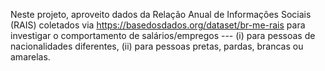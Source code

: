 Neste projeto, aproveito dados da Relação Anual de Informações Sociais (RAIS) coletados
via https://basedosdados.org/dataset/br-me-rais para investigar o comportamento de salários/empregos --- (i) para pessoas de nacionalidades diferentes, (ii) para pessoas pretas, pardas, brancas ou amarelas.